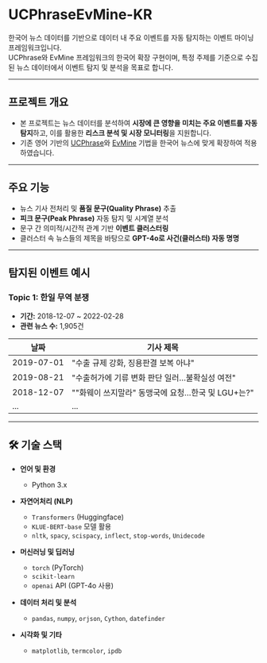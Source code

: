 # UCPhraseEvMine-KR

한국어 뉴스 데이터를 기반으로 데이터 내 주요 이벤트를 자동 탐지하는 이벤트 마이닝 프레임워크입니다.  
UCPhrase와 EvMine 프레임워크의 한국어 확장 구현이며, 특정 주제를 기준으로 수집된 뉴스 데이터에서 이벤트 탐지 및 분석을 목표로 합니다.

---

## 프로젝트 개요

- 본 프로젝트는 뉴스 데이터를 분석하여 **시장에 큰 영향을 미치는 주요 이벤트를 자동 탐지**하고, 이를 활용한 **리스크 분석 및 시장 모니터링**을 지원합니다.
- 기존 영어 기반의 [UCPhrase](https://github.com/xgeric/UCPhrase-exp)와 [EvMine](https://github.com/yzhan238/EvMine) 기법을 한국어 뉴스에 맞게 확장하여 적용하였습니다.

---

## 주요 기능

- 뉴스 기사 전처리 및 **품질 문구(Quality Phrase)** 추출
- **피크 문구(Peak Phrase)** 자동 탐지 및 시계열 분석
- 문구 간 의미적/시간적 관계 기반 **이벤트 클러스터링**
- 클러스터 속 뉴스들의 제목을 바탕으로 **GPT-4o로 사건(클러스터) 자동 명명**

---

## 탐지된 이벤트 예시

### Topic 1: 한일 무역 분쟁
- **기간:** 2018-12-07 ~ 2022-02-28
- **관련 뉴스 수:** 1,905건

| 날짜       | 기사 제목                                                |
|------------|-----------------------------------------------------------|
| 2019-07-01 | "수출 규제 강화, 징용판결 보복 아냐"                     |
| 2019-08-21 | "수출허가에 기류 변화 판단 일러…불확실성 여전"         |
| 2018-12-07 | "\"화웨이 쓰지말라\" 동맹국에 요청…한국 및 LGU+는?"  |
| ...        | ...                                        |

---

## 🛠️ 기술 스택

- **언어 및 환경**
  - Python 3.x

- **자연어처리 (NLP)**
  - `Transformers` (Huggingface)
  - `KLUE-BERT-base` 모델 활용
  - `nltk`, `spacy`, `scispacy`, `inflect`, `stop-words`, `Unidecode`

- **머신러닝 및 딥러닝**
  - `torch` (PyTorch)
  - `scikit-learn`
  - `openai` API (GPT-4o 사용)

- **데이터 처리 및 분석**
  - `pandas`, `numpy`, `orjson`, `Cython`, `datefinder`

- **시각화 및 기타**
  - `matplotlib`, `termcolor`, `ipdb`
